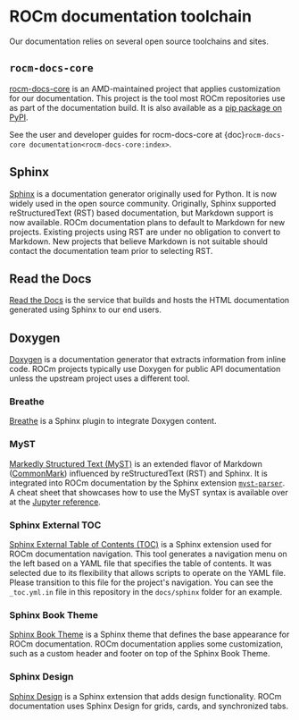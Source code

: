 # ROCm documentation toolchain

Our documentation relies on several open source toolchains and sites.

## `rocm-docs-core`

[rocm-docs-core](https://github.com/RadeonOpenCompute/rocm-docs-core) is an AMD-maintained
project that applies customization for our documentation. This
project is the tool most ROCm repositories use as part of the documentation
build. It is also available as a [pip package on PyPI](https://pypi.org/project/rocm-docs-core/).

See the user and developer guides for rocm-docs-core at {doc}`rocm-docs-core documentation<rocm-docs-core:index>`.

## Sphinx

[Sphinx](https://www.sphinx-doc.org/en/master/) is a documentation generator
originally used for Python. It is now widely used in the open source community.
Originally, Sphinx supported reStructuredText (RST) based documentation, but
Markdown support is now available.
ROCm documentation plans to default to Markdown for new projects.
Existing projects using RST are under no obligation to convert to Markdown. New
projects that believe Markdown is not suitable should contact the documentation
team prior to selecting RST.

## Read the Docs

[Read the Docs](https://docs.readthedocs.io/en/stable/) is the service that builds
and hosts the HTML documentation generated using Sphinx to our end users.

## Doxygen

[Doxygen](https://www.doxygen.nl/) is a documentation generator that extracts
information from inline code.
ROCm projects typically use Doxygen for public API documentation unless the
upstream project uses a different tool.

### Breathe

[Breathe](https://www.breathe-doc.org/) is a Sphinx plugin to integrate Doxygen
content.

### MyST

[Markedly Structured Text (MyST)](https://myst-tools.org/docs/spec) is an extended
flavor of Markdown ([CommonMark](https://commonmark.org/)) influenced by reStructuredText (RST) and Sphinx.
It is integrated into ROCm documentation by the Sphinx extension [`myst-parser`](https://myst-parser.readthedocs.io/en/latest/).
A cheat sheet that showcases how to use the MyST syntax is available over at
the [Jupyter reference](https://jupyterbook.org/en/stable/reference/cheatsheet.html).

### Sphinx External TOC

[Sphinx External Table of Contents (TOC)](https://sphinx-external-toc.readthedocs.io/en/latest/intro.html)
is a Sphinx extension used for ROCm documentation navigation. This tool generates a navigation menu on the left
based on a YAML file that specifies the table of contents.
It was selected due to its flexibility that allows scripts to operate on the
YAML file. Please transition to this file for the project's navigation. You can
see the `_toc.yml.in` file in this repository in the `docs/sphinx` folder for an
example.

### Sphinx Book Theme

[Sphinx Book Theme](https://sphinx-book-theme.readthedocs.io/en/latest/) is a Sphinx theme
that defines the base appearance for ROCm documentation.
ROCm documentation applies some customization,
such as a custom header and footer on top of the Sphinx Book Theme.

### Sphinx Design

[Sphinx Design](https://sphinx-design.readthedocs.io/en/latest/index.html) is a Sphinx extension that adds design
functionality.
ROCm documentation uses Sphinx Design for grids, cards, and synchronized tabs.
